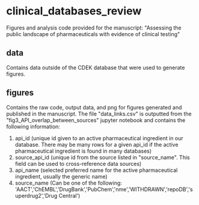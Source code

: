 # clinical_databases_review
Figures and analysis code provided for the manuscript:
"Assessing the public landscape of pharmaceuticals with evidence of clinical testing"

## data
Contains data outside of the CDEK database that were used to generate figures.

## figures
Contains the raw code, output data, and png for figures generated and published in the manuscript. The file "data_links.csv" is outputted from the "fig3_API_overlap_between_sources" jupyter notebook and contains the following information:
1. api_id (unique id given to an active pharmaceutical ingredient in our database. There may be many rows for a given api_id if the active pharmaceutical ingredient is found in many databases)
2. source_api_id (unique id from the source listed in "source_name". This field can be used to cross-reference data sources)
3. api_name (selected preferred name for the active pharmaceutical ingredient, usually the generic name)
4. source_name (Can be one of the following: 'AACT','ChEMBL','DrugBank','PubChem','nme','WITHDRAWN','repoDB','superdrug2','Drug Central')
